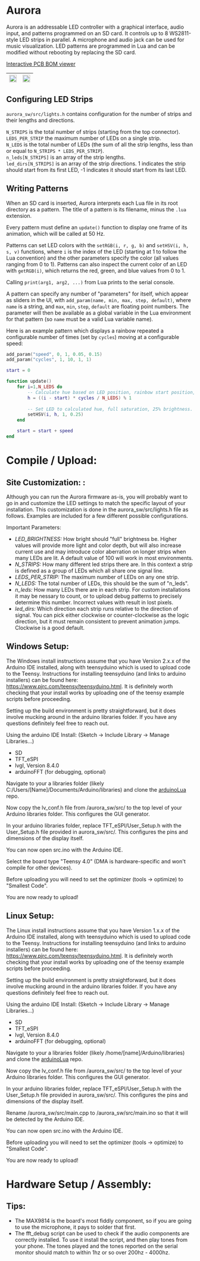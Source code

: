 # Aurora
Aurora is an addressable LED controller with a graphical interface, audio input, and patterns programmed on an SD card.
It controls up to 8 WS2811-style LED strips in parallel.
A microphone and audio jack can be used for music visualization.
LED patterns are programmed in Lua and can be modified without rebooting by replacing the SD card.

[Interactive PCB BOM viewer](https://htmlpreview.github.io/?https://github.com/cruzsbrian/aurora/blob/main/aurora_hw/bom/ibom.html)

| <img src="/img/menu.jpg" height=100%> | <img src="/img/pattern.jpg" height=100%> |
| ----------------------------- | ----------------------------------- |

## Configuring LED Strips

`aurora_sw/src/lights.h` contains configuration for the number of strips and their lengths and directions.

`N_STRIPS` is the total number of strips (starting from the top connector).  
`LEDS_PER_STRIP` the maximum number of LEDs on a single strip.  
`N_LEDS` is the total number of LEDs (the sum of all the strip lengths, less than or equal to `N_STRIPS * LEDS_PER_STRIP`).  
`n_leds[N_STRIPS]` is an array of the strip lengths.  
`led_dirs[N_STRIPS]` is an array of the strip directions.
1 indicates the strip should start from its first LED, -1 indicates it should start from its last LED.

## Writing Patterns

When an SD card is inserted, Aurora interprets each Lua file in its root directory as a pattern.
The title of a pattern is its filename, minus the `.lua` extension.

Every pattern must define an `update()` function to display one frame of its animation, which will be called at 50 Hz.

Patterns can set LED colors with the `setRGB(i, r, g, b)` and `setHSV(i, h, s, v)` functions, where `i` is the index of the LED (starting at 1 to follow the Lua convention) and the other parameters specify the color (all values ranging from 0 to 1).
Patterns can also inspect the current color of an LED with `getRGB(i)`, which returns the red, green, and blue values from 0 to 1.

Calling `print(arg1, arg2, ...)` from Lua prints to the serial console.

A pattern can specify any number of "parameters" for itself, which appear as sliders in the UI, with `add_param(name, min, max, step, default)`, where `name` is a string, and `max`, `min`, `step`, `default` are floating point numbers.
The parameter will then be available as a global variable in the Lua environment for that pattern (so `name` must be a valid Lua variable name).

Here is an example pattern which displays a rainbow repeated a configurable number of times (set by `cycles`) moving at a configurable speed:
```Lua
add_param("speed", 0, 1, 0.05, 0.15)
add_param("cycles", 1, 10, 1, 1)

start = 0

function update()
    for i=1,N_LEDS do
        -- Calculate hue based on LED position, rainbow start position, and number of cycles.
        h = ((i - start) * cycles / N_LEDS) % 1
        
        -- Set LED to calculated hue, full saturation, 25% brightness.
        setHSV(i, h, 1, 0.25)
    end

    start = start + speed
end
```

# Compile / Upload:
## Site Customization: : 
Although you can run the Aurora firmware as-is, you will probably want to go in and customize the LED settings to match the specific layout of your installation. This customization is done in the aurora_sw/src/lights.h file as follows. Examples are included for a few different possible configurations. 

Important Parameters:
- *LED_BRIGHTNESS:* How bright should "full" brightness be. Higher values will provide more light and color depth, but will also increase current use and may introduce color aberration on longer strips when many LEDs are lit. A default value of 100 will work in most environments. 
- *N_STRIPS:* How many different led strips there are. In this context a strip is defined as a group of LEDs which all share one signal line. 
- *LEDS_PER_STRIP:* The maximum number of LEDs on any one strip.
- *N_LEDS:* The total number of LEDs, this should be the sum of "n_leds".
- *n_leds:* How many LEDs there are in each strip. For custom installations it may be nessary to count, or to upload debug patterns to precisely determine this number. Incorrect values with result in lost pixels. 
- *led_dirs:* Which direction each strip runs relative to the direction of signal. You can pick either clockwise or counter-clockwise as the logic direction, but it must remain consistent to prevent animation jumps. Clockwise is a good default. 
## Windows Setup: 
The Windows install instructions assume that you have Version 2.x.x of the Arduino IDE installed, along with teensyduino which is used to upload code to the Teensy. Instructions for installing teensyduino (and links to arduino installers) can be found here: https://www.pjrc.com/teensy/teensyduino.html. It is definitely worth checking that your install works by uploading one of the teensy example scripts before proceeding. 

Setting up the build environment is pretty straightforward, but it does involve mucking around in the arduino libraries folder. If you have any questions definitely feel free to reach out. 

Using the arduino IDE Install: 
(Sketch -> Include Library -> Manage Libraries...)
 - SD
 - TFT_eSPI
 - lvgl, Version 8.4.0
 - arduinoFFT (for debugging, optional)
 
 Navigate to your a libraries folder (likely C:/Users/[Name]/Documents/Arduino/libraries) and clone the [arduinoLua](https://github.com/blackketter/LuaArduino) repo. 
 
 Now copy the lv_conf.h file from /aurora_sw/src/ to the top level of your Arduino libraries folder. This configures the GUI generator.
 
 In your arduino libraries folder, replace TFT_eSPI/User_Setup.h with the User_Setup.h file provided in aurora_sw/src/. This configures the pins and dimensions of the display itself. 
  
 You can now open src.ino with the Arduino IDE. 

 Select the board type "Teensy 4.0" (DMA is hardware-specific and won't compile for other devices). 
 
 Before uploading you will need to set the optimizer (tools -> optimize) to "Smallest Code".
 
 You are now ready to upload!

## Linux Setup: 
The Linux install instructions assume that you have Version 1.x.x of the Arduino IDE installed, along with teensyduino which is used to upload code to the Teensy. Instructions for installing teensyduino (and links to arduino installers) can be found here: https://www.pjrc.com/teensy/teensyduino.html. It is definitely worth checking that your install works by uploading one of the teensy example scripts before proceeding. 

Setting up the build environment is pretty straightforward, but it does involve mucking around in the arduino libraries folder. If you have any questions definitely feel free to reach out. 

Using the arduino IDE Install: 
(Sketch -> Include Library -> Manage Libraries...)
 - SD
 - TFT_eSPI
 - lvgl, Version 8.4.0
 - arduinoFFT (for debugging, optional)
 
 Navigate to your a libraries folder (likely /home/[name]/Arduino/libraries) and clone the [arduinoLua](https://github.com/blackketter/LuaArduino) repo. 
 
 Now copy the lv_conf.h file from /aurora_sw/src/ to the top level of your Arduino libraries folder. This configures the GUI generator.
 
 In your arduino libraries folder, replace TFT_eSPI/User_Setup.h with the User_Setup.h file provided in aurora_sw/src/. This configures the pins and dimensions of the display itself. 
 
 Rename /aurora_sw/src/main.cpp to /aurora_sw/src/main.ino so that it will be detected by the Arduino IDE. 
 
 You can now open src.ino with the Arduino IDE. 
 
 Before uploading you will need to set the optimizer (tools -> optimize) to "Smallest Code".
 
 You are now ready to upload!
 
 # Hardware Setup / Assembly: 
 
 ## Tips:
 - The MAX9814 is the board's most fiddly component, so if you are going to use the microphone, it pays to solder that first.
 - The fft_debug script can be used to check if the audio components are
   correctly installed. To use it install the script, and then play tones from
   your phone. The tones played and the tones reported on the serial monitor 
   should match to within 1hz or so over 200hz - 4000hz. 
